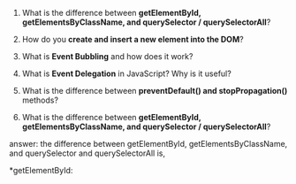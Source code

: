 1. What is the difference between **getElementById, getElementsByClassName, and querySelector / querySelectorAll**?
2. How do you **create and insert a new element into the DOM**?
3. What is **Event Bubbling** and how does it work?
4. What is **Event Delegation** in JavaScript? Why is it useful?
5. What is the difference between **preventDefault() and stopPropagation()** methods?

6. What is the difference between **getElementById, getElementsByClassName, and querySelector / querySelectorAll**?

answer: the difference between getElementById, getElementsByClassName, and querySelector and querySelectorAll is,

\*getElementById:
